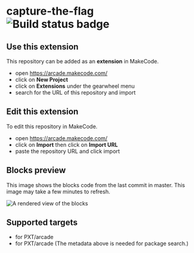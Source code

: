 # capture-the-flag ![Build status badge](https://github.com/uhavesyntax/capture-the-flag/workflows/MakeCode/badge.svg)



## Use this extension

This repository can be added as an **extension** in MakeCode.

* open https://arcade.makecode.com/
* click on **New Project**
* click on **Extensions** under the gearwheel menu
* search for the URL of this repository and import

## Edit this extension

To edit this repository in MakeCode.

* open https://arcade.makecode.com/
* click on **Import** then click on **Import URL**
* paste the repository URL and click import

## Blocks preview

This image shows the blocks code from the last commit in master.
This image may take a few minutes to refresh.

![A rendered view of the blocks](https://github.com/uhavesyntax/capture-the-flag/raw/master/.makecode/blocks.png)

## Supported targets

* for PXT/arcade
* for PXT/arcade
(The metadata above is needed for package search.)

